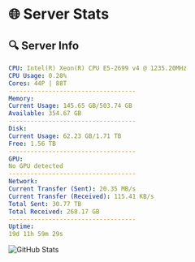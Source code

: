 # 🌐 Server Stats
## 🔍 Server Info
```yaml
CPU: Intel(R) Xeon(R) CPU E5-2699 v4 @ 1235.20MHz
CPU Usage: 0.20%
Cores: 44P | 88T
-----------------------------------
Memory:
Current Usage: 145.65 GB/503.74 GB
Available: 354.67 GB
-----------------------------------
Disk:
Current Usage: 62.23 GB/1.71 TB
Free: 1.56 TB
-----------------------------------
GPU:
No GPU detected
-----------------------------------
Network:
Current Transfer (Sent): 20.35 MB/s
Current Transfer (Received): 115.41 KB/s
Total Sent: 30.77 TB
Total Received: 268.17 GB
-----------------------------------
Uptime:
19d 11h 59m 29s
```
![GitHub Stats](https://img.shields.io/badge/Updated-2025-03-27_09:22:18-blue)
